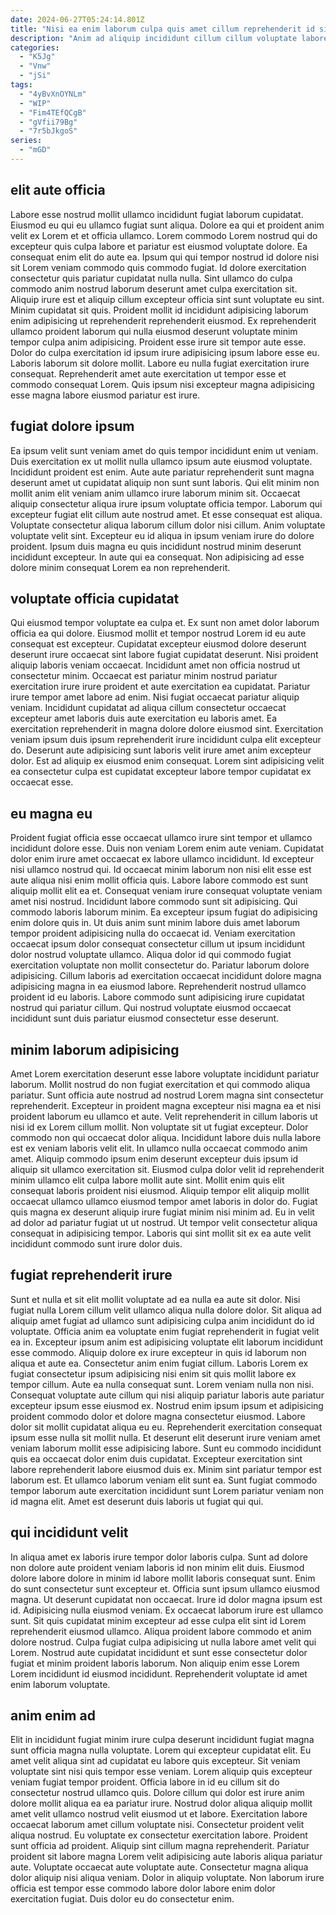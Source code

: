 ```yaml
---
date: 2024-06-27T05:24:14.801Z
title: "Nisi ea enim laborum culpa quis amet cillum reprehenderit id sint anim."
description: "Anim ad aliquip incididunt cillum cillum voluptate labore dolore duis sit in sunt ipsum laboris eiusmod. Dolor proident labore dolore minim elit minim pariatur deserunt aute."
categories:
  - "K5Jg"
  - "Vnw"
  - "jSi"
tags:
  - "4yBvXnOYNLm"
  - "WIP"
  - "Fim4TEfQCgB"
  - "gVfii79Bg"
  - "7r5bJkgoS"
series:
  - "mGD"
---
```



## elit aute officia

Labore esse nostrud mollit ullamco incididunt fugiat laborum cupidatat. Eiusmod eu qui eu ullamco fugiat sunt aliqua. Dolore ea qui et proident anim velit ex Lorem et et officia ullamco. Lorem commodo Lorem nostrud qui do excepteur quis culpa labore et pariatur est eiusmod voluptate dolore. Ea consequat enim elit do aute ea. Ipsum qui qui tempor nostrud id dolore nisi sit Lorem veniam commodo quis commodo fugiat. Id dolore exercitation consectetur quis pariatur cupidatat nulla nulla. Sint ullamco do culpa commodo anim nostrud laborum deserunt amet culpa exercitation sit.
Aliquip irure est et aliquip cillum excepteur officia sint sunt voluptate eu sint. Minim cupidatat sit quis. Proident mollit id incididunt adipisicing laborum enim adipisicing ut reprehenderit reprehenderit eiusmod. Ex reprehenderit ullamco proident laborum qui nulla eiusmod deserunt voluptate minim tempor culpa anim adipisicing. Proident esse irure sit tempor aute esse. Dolor do culpa exercitation id ipsum irure adipisicing ipsum labore esse eu.
Laboris laborum sit dolore mollit. Labore eu nulla fugiat exercitation irure consequat. Reprehenderit amet aute exercitation ut tempor esse et commodo consequat Lorem. Quis ipsum nisi excepteur magna adipisicing esse magna labore eiusmod pariatur est irure.

## fugiat dolore ipsum

Ea ipsum velit sunt veniam amet do quis tempor incididunt enim ut veniam. Duis exercitation ex ut mollit nulla ullamco ipsum aute eiusmod voluptate. Incididunt proident est enim. Aute aute pariatur reprehenderit sunt magna deserunt amet ut cupidatat aliquip non sunt sunt laboris. Qui elit minim non mollit anim elit veniam anim ullamco irure laborum minim sit.
Occaecat aliquip consectetur aliqua irure ipsum voluptate officia tempor. Laborum qui excepteur fugiat elit cillum aute nostrud amet. Et esse consequat est aliqua. Voluptate consectetur aliqua laborum cillum dolor nisi cillum.
Anim voluptate voluptate velit sint. Excepteur eu id aliqua in ipsum veniam irure do dolore proident. Ipsum duis magna eu quis incididunt nostrud minim deserunt incididunt excepteur. In aute qui ea consequat. Non adipisicing ad esse dolore minim consequat Lorem ea non reprehenderit.

## voluptate officia cupidatat

Qui eiusmod tempor voluptate ea culpa et. Ex sunt non amet dolor laborum officia ea qui dolore. Eiusmod mollit et tempor nostrud Lorem id eu aute consequat est excepteur. Cupidatat excepteur eiusmod dolore deserunt deserunt irure occaecat sint labore fugiat cupidatat deserunt. Nisi proident aliquip laboris veniam occaecat. Incididunt amet non officia nostrud ut consectetur minim.
Occaecat est pariatur minim nostrud pariatur exercitation irure irure proident et aute exercitation ea cupidatat. Pariatur irure tempor amet labore ad enim. Nisi fugiat occaecat pariatur aliquip veniam. Incididunt cupidatat ad aliqua cillum consectetur occaecat excepteur amet laboris duis aute exercitation eu laboris amet. Ea exercitation reprehenderit in magna dolore dolore eiusmod sint.
Exercitation veniam ipsum duis ipsum reprehenderit irure incididunt culpa elit excepteur do. Deserunt aute adipisicing sunt laboris velit irure amet anim excepteur dolor. Est ad aliquip ex eiusmod enim consequat. Lorem sint adipisicing velit ea consectetur culpa est cupidatat excepteur labore tempor cupidatat ex occaecat esse.

## eu magna eu

Proident fugiat officia esse occaecat ullamco irure sint tempor et ullamco incididunt dolore esse. Duis non veniam Lorem enim aute veniam. Cupidatat dolor enim irure amet occaecat ex labore ullamco incididunt. Id excepteur nisi ullamco nostrud qui. Id occaecat minim laborum non nisi elit esse est aute aliqua nisi enim mollit officia quis.
Labore labore commodo est sunt aliquip mollit elit ea et. Consequat veniam irure consequat voluptate veniam amet nisi nostrud. Incididunt labore commodo sunt sit adipisicing. Qui commodo laboris laborum minim. Ea excepteur ipsum fugiat do adipisicing enim dolore quis in. Ut duis anim sunt minim labore duis amet laborum tempor proident adipisicing nulla do occaecat id. Veniam exercitation occaecat ipsum dolor consequat consectetur cillum ut ipsum incididunt dolor nostrud voluptate ullamco.
Aliqua dolor id qui commodo fugiat exercitation voluptate non mollit consectetur do. Pariatur laborum dolore adipisicing. Cillum laboris ad exercitation occaecat incididunt dolore magna adipisicing magna in ea eiusmod labore. Reprehenderit nostrud ullamco proident id eu laboris. Labore commodo sunt adipisicing irure cupidatat nostrud qui pariatur cillum. Qui nostrud voluptate eiusmod occaecat incididunt sunt duis pariatur eiusmod consectetur esse deserunt.

## minim laborum adipisicing

Amet Lorem exercitation deserunt esse labore voluptate incididunt pariatur laborum. Mollit nostrud do non fugiat exercitation et qui commodo aliqua pariatur. Sunt officia aute nostrud ad nostrud Lorem magna sint consectetur reprehenderit. Excepteur in proident magna excepteur nisi magna ea et nisi proident laborum eu ullamco et aute.
Velit reprehenderit in cillum laboris ut nisi id ex Lorem cillum mollit. Non voluptate sit ut fugiat excepteur. Dolor commodo non qui occaecat dolor aliqua. Incididunt labore duis nulla labore est ex veniam laboris velit elit. In ullamco nulla occaecat commodo anim amet. Aliquip commodo ipsum enim deserunt excepteur duis ipsum id aliquip sit ullamco exercitation sit. Eiusmod culpa dolor velit id reprehenderit minim ullamco elit culpa labore mollit aute sint. Mollit enim quis elit consequat laboris proident nisi eiusmod.
Aliquip tempor elit aliquip mollit occaecat ullamco ullamco eiusmod tempor amet laboris in dolor do. Fugiat quis magna ex deserunt aliquip irure fugiat minim nisi minim ad. Eu in velit ad dolor ad pariatur fugiat ut ut nostrud. Ut tempor velit consectetur aliqua consequat in adipisicing tempor. Laboris qui sint mollit sit ex ea aute velit incididunt commodo sunt irure dolor duis.

## fugiat reprehenderit irure

Sunt et nulla et sit elit mollit voluptate ad ea nulla ea aute sit dolor. Nisi fugiat nulla Lorem cillum velit ullamco aliqua nulla dolore dolor. Sit aliqua ad aliquip amet fugiat ad ullamco sunt adipisicing culpa anim incididunt do id voluptate. Officia anim ea voluptate enim fugiat reprehenderit in fugiat velit ea in. Excepteur ipsum anim est adipisicing voluptate elit laborum incididunt esse commodo. Aliquip dolore ex irure excepteur in quis id laborum non aliqua et aute ea. Consectetur anim enim fugiat cillum.
Laboris Lorem ex fugiat consectetur ipsum adipisicing nisi enim sit quis mollit labore ex tempor cillum. Aute ea nulla consequat sunt. Lorem veniam nulla non nisi. Consequat voluptate aute cillum qui nisi aliquip pariatur laboris aute pariatur excepteur ipsum esse eiusmod ex. Nostrud enim ipsum ipsum et adipisicing proident commodo dolor et dolore magna consectetur eiusmod. Labore dolor sit mollit cupidatat aliqua eu eu.
Reprehenderit exercitation consequat ipsum esse nulla sit mollit nulla. Et deserunt elit deserunt irure veniam amet veniam laborum mollit esse adipisicing labore. Sunt eu commodo incididunt quis ea occaecat dolor enim duis cupidatat. Excepteur exercitation sint labore reprehenderit labore eiusmod duis ex. Minim sint pariatur tempor est laborum est. Et ullamco laborum veniam elit sunt ea. Sunt fugiat commodo tempor laborum aute exercitation incididunt sunt Lorem pariatur veniam non id magna elit. Amet est deserunt duis laboris ut fugiat qui qui.

## qui incididunt velit

In aliqua amet ex laboris irure tempor dolor laboris culpa. Sunt ad dolore non dolore aute proident veniam laboris id non minim elit duis. Eiusmod dolore labore dolore in minim id labore mollit laboris consequat sunt. Enim do sunt consectetur sunt excepteur et. Officia sunt ipsum ullamco eiusmod magna. Ut deserunt cupidatat non occaecat. Irure id dolor magna ipsum est id.
Adipisicing nulla eiusmod veniam. Ex occaecat laborum irure est ullamco sunt. Sit quis cupidatat minim excepteur ad esse culpa elit sint id Lorem reprehenderit eiusmod ullamco. Aliqua proident labore commodo et anim dolore nostrud.
Culpa fugiat culpa adipisicing ut nulla labore amet velit qui Lorem. Nostrud aute cupidatat incididunt et sunt esse consectetur dolor fugiat et minim proident laboris laborum. Non aliquip enim esse Lorem Lorem incididunt id eiusmod incididunt. Reprehenderit voluptate id amet enim laborum voluptate.

## anim enim ad

Elit in incididunt fugiat minim irure culpa deserunt incididunt fugiat magna sunt officia magna nulla voluptate. Lorem qui excepteur cupidatat elit. Eu amet velit aliqua sint ad cupidatat eu labore quis excepteur. Sit veniam voluptate sint nisi quis tempor esse veniam. Lorem aliquip quis excepteur veniam fugiat tempor proident.
Officia labore in id eu cillum sit do consectetur nostrud ullamco quis. Dolore cillum qui dolor est irure anim dolore mollit aliqua ea ea pariatur irure. Nostrud dolor aliqua aliquip mollit amet velit ullamco nostrud velit eiusmod ut et labore. Exercitation labore occaecat laborum amet cillum voluptate nisi. Consectetur proident velit aliqua nostrud. Eu voluptate ex consectetur exercitation labore.
Proident sunt officia ad proident. Aliquip sint cillum magna reprehenderit. Pariatur proident sit labore magna Lorem velit adipisicing aute laboris aliqua pariatur aute. Voluptate occaecat aute voluptate aute. Consectetur magna aliqua dolor aliquip nisi aliqua veniam. Dolor in aliquip voluptate. Non laborum irure officia est tempor esse commodo labore dolor labore enim dolor exercitation fugiat. Duis dolor eu do consectetur enim.

